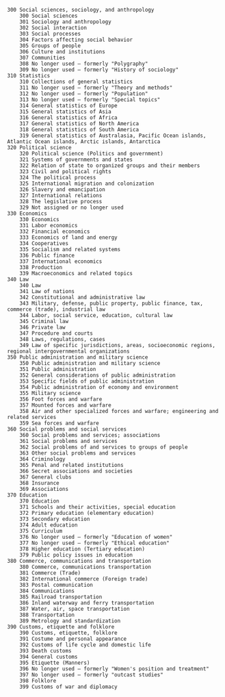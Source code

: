     300 Social sciences, sociology, and anthropology
        300 Social sciences
        301 Sociology and anthropology
        302 Social interaction
        303 Social processes
        304 Factors affecting social behavior
        305 Groups of people
        306 Culture and institutions
        307 Communities
        308 No longer used — formerly "Polygraphy"
        309 No longer used — formerly "History of sociology"
    310 Statistics
        310 Collections of general statistics
        311 No longer used — formerly "Theory and methods"
        312 No longer used — formerly "Population"
        313 No longer used — formerly "Special topics"
        314 General statistics of Europe
        315 General statistics of Asia
        316 General statistics of Africa
        317 General statistics of North America
        318 General statistics of South America
        319 General statistics of Australasia, Pacific Ocean islands, Atlantic Ocean islands, Arctic islands, Antarctica
    320 Political science
        320 Political science (Politics and government)
        321 Systems of governments and states
        322 Relation of state to organized groups and their members
        323 Civil and political rights
        324 The political process
        325 International migration and colonization
        326 Slavery and emancipation
        327 International relations
        328 The legislative process
        329 Not assigned or no longer used
    330 Economics
        330 Economics
        331 Labor economics
        332 Financial economics
        333 Economics of land and energy
        334 Cooperatives
        335 Socialism and related systems
        336 Public finance
        337 International economics
        338 Production
        339 Macroeconomics and related topics
    340 Law
        340 Law
        341 Law of nations
        342 Constitutional and administrative law
        343 Military, defense, public property, public finance, tax, commerce (trade), industrial law
        344 Labor, social service, education, cultural law
        345 Criminal law
        346 Private law
        347 Procedure and courts
        348 Laws, regulations, cases
        349 Law of specific jurisdictions, areas, socioeconomic regions, regional intergovernmental organizations
    350 Public administration and military science
        350 Public administration and military science
        351 Public administration
        352 General considerations of public administration
        353 Specific fields of public administration
        354 Public administration of economy and environment
        355 Military science
        356 Foot forces and warfare
        357 Mounted forces and warfare
        358 Air and other specialized forces and warfare; engineering and related services
        359 Sea forces and warfare
    360 Social problems and social services
        360 Social problems and services; associations
        361 Social problems and services
        362 Social problems of and services to groups of people
        363 Other social problems and services
        364 Criminology
        365 Penal and related institutions
        366 Secret associations and societies
        367 General clubs
        368 Insurance
        369 Associations
    370 Education
        370 Education
        371 Schools and their activities, special education
        372 Primary education (elementary education)
        373 Secondary education
        374 Adult education
        375 Curriculum
        376 No longer used — formerly "Education of women"
        377 No longer used — formerly "Ethical education"
        378 Higher education (Tertiary education)
        379 Public policy issues in education
    380 Commerce, communications and transportation
        380 Commerce, communications transportation
        381 Commerce (Trade)
        382 International commerce (Foreign trade)
        383 Postal communication
        384 Communications
        385 Railroad transportation
        386 Inland waterway and ferry transportation
        387 Water, air, space transportation
        388 Transportation
        389 Metrology and standardization
    390 Customs, etiquette and folklore
        390 Customs, etiquette, folklore
        391 Costume and personal appearance
        392 Customs of life cycle and domestic life
        393 Death customs
        394 General customs
        395 Etiquette (Manners)
        396 No longer used — formerly "Women's position and treatment"
        397 No longer used — formerly "outcast studies"
        398 Folklore
        399 Customs of war and diplomacy
